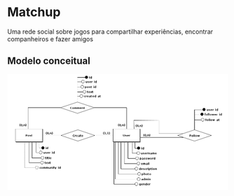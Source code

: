 # Matchup
Uma rede social sobre jogos para compartilhar experiências, encontrar companheiros e fazer amigos

## Modelo conceitual
![Modelo conceitual](./resources/conceitual_fixo.png)

